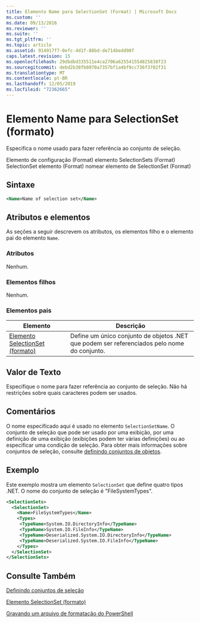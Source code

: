 ```yaml
---
title: Elemento Name para SelectionSet (Format) | Microsoft Docs
ms.custom: ''
ms.date: 09/13/2016
ms.reviewer: ''
ms.suite: ''
ms.tgt_pltfrm: ''
ms.topic: article
ms.assetid: 914917f7-0efc-4d1f-88bd-de714bedd98f
caps.latest.revision: 15
ms.openlocfilehash: 29dbdbd335511e4ca2706a625541554825838f23
ms.sourcegitcommit: debd2b38fb8070a7357bf1a4bf9cc736f3702f31
ms.translationtype: MT
ms.contentlocale: pt-BR
ms.lasthandoff: 12/05/2019
ms.locfileid: "72362665"
---
```

# <a name="name-element-for-selectionset-format"></a>Elemento Name para SelectionSet (formato)

Especifica o nome usado para fazer referência ao conjunto de seleção.

Elemento de configuração (Format) elemento SelectionSets (Format) SelectionSet elemento (Format) nomear elemento de SelectionSet (Format)

## <a name="syntax"></a>Sintaxe

```xml
<Name>Name of selection set</Name>
```

## <a name="attributes-and-elements"></a>Atributos e elementos

As seções a seguir descrevem os atributos, os elementos filho e o elemento pai do elemento `Name`.

### <a name="attributes"></a>Atributos

Nenhum.

### <a name="child-elements"></a>Elementos filhos

Nenhum.

### <a name="parent-elements"></a>Elementos pais

|Elemento|Descrição|
|-------------|-----------------|
|[Elemento SelectionSet (formato)](./selectionset-element-format.md)|Define um único conjunto de objetos .NET que podem ser referenciados pelo nome do conjunto.|

## <a name="text-value"></a>Valor de Texto

Especifique o nome para fazer referência ao conjunto de seleção. Não há restrições sobre quais caracteres podem ser usados.

## <a name="remarks"></a>Comentários

O nome especificado aqui é usado no elemento `SelectionSetName`. O conjunto de seleção que pode ser usado por uma exibição, por uma definição de uma exibição (exibições podem ter várias definições) ou ao especificar uma condição de seleção. Para obter mais informações sobre conjuntos de seleção, consulte [definindo conjuntos de objetos](./defining-selection-sets.md).

## <a name="example"></a>Exemplo

Este exemplo mostra um elemento `SelectionSet` que define quatro tipos .NET. O nome do conjunto de seleção é "FileSystemTypes".

```xml
<SelectionSets>
  <SelectionSet>
    <Name>FileSystemTypes</Name>
    <Types>
     <TypeName>System.IO.DirectoryInfo</TypeName>
     <TypeName>System.IO.FileInfo</TypeName>
     <TypeName>Deserialized.System.IO.DirectoryInfo</TypeName>
     <TypeName>Deserialized.System.IO.FileInfo</TypeName>
    </Types>
  </SelectionSet>
</SelectionSets>
```

## <a name="see-also"></a>Consulte Também

[Definindo conjuntos de seleção](./defining-selection-sets.md)

[Elemento SelectionSet (formato)](./selectionset-element-format.md)

[Gravando um arquivo de formatação do PowerShell](./writing-a-powershell-formatting-file.md)
